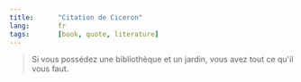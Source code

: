 ```yaml
---
title:      "Citation de Ciceron"
lang:       fr
tags:       [book, quote, literature]
---
```



> Si vous possédez une bibliothèque et un jardin, vous avez tout ce qu'il vous faut.
